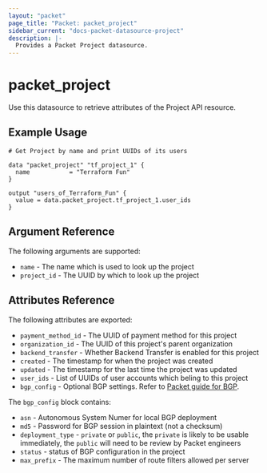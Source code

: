 ```yaml
---
layout: "packet"
page_title: "Packet: packet_project"
sidebar_current: "docs-packet-datasource-project"
description: |-
  Provides a Packet Project datasource.
---
```


# packet\_project

Use this datasource to retrieve attributes of the Project API resource.

## Example Usage

```hcl
# Get Project by name and print UUIDs of its users

data "packet_project" "tf_project_1" {
  name           = "Terraform Fun"
}

output "users_of_Terraform_Fun" {
  value = data.packet_project.tf_project_1.user_ids
}
```

## Argument Reference

The following arguments are supported:

* `name` - The name which is used to look up the project
* `project_id` - The UUID by which to look up the project

## Attributes Reference

The following attributes are exported:

* `payment_method_id` - The UUID of payment method for this project
* `organization_id` - The UUID of this project's parent organization
* `backend_transfer` - Whether Backend Transfer is enabled for this project
* `created` - The timestamp for when the project was created
* `updated` - The timestamp for the last time the project was updated
* `user_ids` - List of UUIDs of user accounts which beling to this project
* `bgp_config` - Optional BGP settings. Refer to [Packet guide for BGP](https://support.packet.com/kb/articles/bgp).

The `bgp_config` block contains:
  * `asn` - Autonomous System Numer for local BGP deployment
  * `md5` - Password for BGP session in plaintext (not a checksum)
  * `deployment_type` - `private` or `public`, the `private` is likely to be usable immediately, the `public` will need to be review by Packet engineers
  * `status` - status of BGP configuration in the project
  * `max_prefix` - The maximum number of route filters allowed per server

